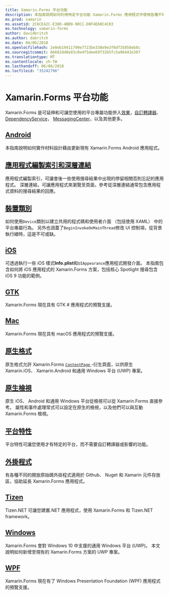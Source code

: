 ```yaml
---
title: Xamarin.Forms 平台功能
description: 本指南說明如何利用特定平台功能 Xamarin.Forms 應用程式中使用各種不同的技術。
ms.prod: xamarin
ms.assetid: 2C6CE42C-E380-4BB9-90CC-D0F4E60C4C03
ms.technology: xamarin-forms
author: davidbritch
ms.author: dabritch
ms.date: 04/06/2018
ms.openlocfilehash: 2e8eb19411799e7723be338e9e3f6df35058eb8c
ms.sourcegitcommit: 66682dd8e93c0e4f5dee69f32b5fc5a96443e307
ms.translationtype: MT
ms.contentlocale: zh-TW
ms.lasthandoff: 06/08/2018
ms.locfileid: "35242796"
---
```

# <a name="xamarinforms-platform-features"></a>Xamarin.Forms 平台功能

Xamarin.Forms 是可延伸和可讓您使用的平台專屬功能併入[效果](~/xamarin-forms/app-fundamentals/effects/index.md)，[自訂轉譯器](~/xamarin-forms/app-fundamentals/custom-renderer/index.md)、 [DependencyService](~/xamarin-forms/app-fundamentals/dependency-service/index.md)， [MessagingCenter](~/xamarin-forms/app-fundamentals/messaging-center.md)，以及其他更多。

## <a name="androidandroidindexmd"></a>[Android](android/index.md)

本指南說明如何實作材料設計藉由更新現有 Xamarin.Forms Android 應用程式。

## <a name="application-indexing-and-deep-linkingdeep-linkingmd"></a>[應用程式編製索引和深層連結](deep-linking.md)

應用程式編製索引，可讓會後一些使用搜尋結果中出現的停留相關否則忘記的應用程式。 深層連結，可讓應用程式來瀏覽至頁面，參考從深層連結通常包含應用程式資料的搜尋結果的回應。

## <a name="device-classdevicemd"></a>[裝置類別](device.md)

如何使用`Device`類別以建立共用的程式碼和使用者介面 （包括使用 XAML） 中的平台專屬行為。 另外也涵蓋了`BeginInvokeOnMainThread`修改 UI 控制項，從背景執行緒時，這是不可或缺。

## <a name="iosiosindexmd"></a>[iOS](ios/index.md)

可透過執行一些 iOS 樣式**Info.plist**和`UIAppearance`應用程式開發介面。 本指南包含如何將 iOS 應用程式的 Xamarin.Forms 方案，包括核心 Spotlight 搜尋包含 iOS 9 功能的範例。

## <a name="gtkgtkmd"></a>[GTK](gtk.md)

Xamarin.Forms 現在具有 GTK # 應用程式的預覽支援。

## <a name="macmacmd"></a>[Mac](mac.md)

Xamarin.Forms 現在具有 macOS 應用程式的預覽支援。

## <a name="native-formsnative-formsmd"></a>[原生格式](native-forms.md)

原生格式允許 Xamarin.Forms [ `ContentPage` ](https://developer.xamarin.com/api/type/Xamarin.Forms.ContentPage/)-衍生頁面，以供原生 Xamarin.iOS、 Xamarin.Android 和通用 Windows 平台 (UWP) 專案。

## <a name="native-viewsnative-viewsindexmd"></a>[原生檢視](native-views/index.md)

原生 iOS、 Android 和通用 Windows 平台從檢視可以從 Xamarin.Forms 直接參考。 屬性和事件處理常式可以設定在原生的檢視，以及他們可以與互動 Xamarin.Forms 檢視。

## <a name="platform-specificsplatform-specificsindexmd"></a>[平台特性](platform-specifics/index.md)

平台特性可讓您使用才有特定的平台，而不需要自訂轉譯器或影響的功能。

## <a name="pluginspluginsmd"></a>[外掛程式](plugins.md)

有各種不同的開放原始碼外掛程式適用於 Github、 Nuget 和 Xamarin 元件存放區，協助延長 Xamarin.Forms 應用程式。

## <a name="tizentizenmd"></a>[Tizen](tizen.md)

Tizen.NET 可讓您建置.NET 應用程式，使用 Xamarin.Forms 和 Tizen.NET framework。

## <a name="windowswindowsindexmd"></a>[Windows](windows/index.md)

Xamarin.Forms 會對 Windows 10 中支援的通用 Windows 平台 (UWP)。 本文說明如何新增至現有的 Xamarin.Forms 方案的 UWP 專案。

## <a name="wpfwpfmd"></a>[WPF](wpf.md)

Xamarin.Forms 現在有了 Windows Presentation Foundation (WPF) 應用程式的預覽支援。
